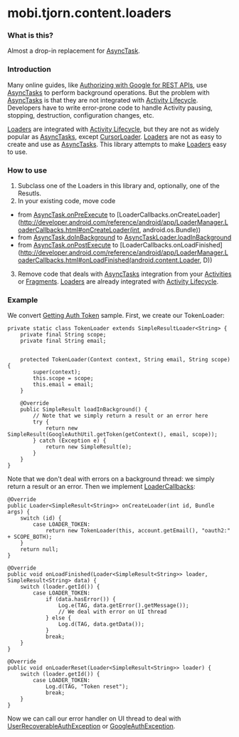 # mobi.tjorn.content.loaders

### What is this?
Almost a drop-in replacement for [AsyncTask](http://developer.android.com/reference/android/os/AsyncTask.html).

### Introduction
Many online guides, like [Authorizing with Google for REST APIs](https://developers.google.com/android/guides/http-auth#extend_asynctask_to_get_the_auth_token), use [AsyncTasks](http://developer.android.com/reference/android/os/AsyncTask.html) 
to perform background operations.
But the problem with [AsyncTasks](http://developer.android.com/reference/android/os/AsyncTask.html) is that they are not
integrated with [Activity Lifecycle](http://developer.android.com/guide/components/activities.html#Lifecycle).  
Developers have to write error-prone code to handle Activity pausing, stopping, destruction, configuration changes, etc.

[Loaders](http://developer.android.com/guide/components/loaders.html) are integrated with 
[Activity Lifecycle](http://developer.android.com/guide/components/activities.html#Lifecycle), 
but they are not as widely popular as [AsyncTasks](http://developer.android.com/reference/android/os/AsyncTask.html),
except [CursorLoader](http://developer.android.com/reference/android/content/CursorLoader.html).
[Loaders](http://developer.android.com/guide/components/loaders.html) are not as easy to create and use as [AsyncTasks](http://developer.android.com/reference/android/os/AsyncTask.html).
This library attempts to make [Loaders](http://developer.android.com/guide/components/loaders.html) easy to use.

### How to use
1. Subclass one of the Loaders in this library and, optionally, one of the Resutls.
2. In your existing code, move code
  - from [AsyncTask.onPreExecute](http://developer.android.com/reference/android/os/AsyncTask.html#onPreExecute()) to 
    [LoaderCallbacks.onCreateLoader](http://developer.android.com/reference/android/app/LoaderManager.LoaderCallbacks.html#onCreateLoader(int, android.os.Bundle))
  - from [AsyncTask.doInBackground](http://developer.android.com/reference/android/os/AsyncTask.html#doInBackground(Params...)) to
    [AsyncTaskLoader.loadInBackground](http://developer.android.com/reference/android/content/AsyncTaskLoader.html#loadInBackground())
  - from [AsyncTask.onPostExecute](http://developer.android.com/reference/android/os/AsyncTask.html#onPostExecute(Result)) to
    [LoaderCallbacks.onLoadFinished](http://developer.android.com/reference/android/app/LoaderManager.LoaderCallbacks.html#onLoadFinished(android.content.Loader<D>, D))
3. Remove code that deals with [AsyncTasks](http://developer.android.com/reference/android/os/AsyncTask.html) integration from your
[Activities](http://developer.android.com/reference/android/app/Activity.html) or [Fragments](http://developer.android.com/reference/android/app/Fragment.html).
[Loaders](http://developer.android.com/guide/components/loaders.html) are already integrated with [Activity Lifecycle](http://developer.android.com/guide/components/activities.html#Lifecycle).

### Example
We convert [Getting Auth Token](https://developers.google.com/android/guides/http-auth#extend_asynctask_to_get_the_auth_token) sample.  First, we create our TokenLoader:
```
private static class TokenLoader extends SimpleResultLoader<String> {
    private final String scope;
    private final String email;


    protected TokenLoader(Context context, String email, String scope) {
        super(context);
        this.scope = scope;
        this.email = email;
    }

    @Override
    public SimpleResult loadInBackground() {
        // Note that we simply return a result or an error here
        try {
            return new SimpleResult(GoogleAuthUtil.getToken(getContext(), email, scope));
        } catch (Exception e) {
            return new SimpleResult(e);
        }
    }
}
```
Note that we don't deal with errors on a background thread: we simply return a result or an error.
Then we implement [LoaderCallbacks](http://developer.android.com/reference/android/app/LoaderManager.LoaderCallbacks.html):
```
@Override
public Loader<SimpleResult<String>> onCreateLoader(int id, Bundle args) {
    switch (id) {
        case LOADER_TOKEN:
            return new TokenLoader(this, account.getEmail(), "oauth2:" + SCOPE_BOTH);
    }
    return null;
}

@Override
public void onLoadFinished(Loader<SimpleResult<String>> loader, SimpleResult<String> data) {
    switch (loader.getId()) {
        case LOADER_TOKEN:
            if (data.hasError()) {
                Log.e(TAG, data.getError().getMessage());
                // We deal with error on UI thread
            } else {
                Log.d(TAG, data.getData());
            }
            break;
    }
}

@Override
public void onLoaderReset(Loader<SimpleResult<String>> loader) {
    switch (loader.getId()) {
        case LOADER_TOKEN:
            Log.d(TAG, "Token reset");
            break;
    }
}
```
Now we can call our error handler on UI thread to deal with
[UserRecoverableAuthException](https://developers.google.com/android/reference/com/google/android/gms/auth/UserRecoverableAuthException) 
or [GoogleAuthException](https://developers.google.com/android/reference/com/google/android/gms/auth/GoogleAuthException).

